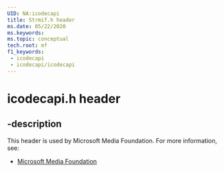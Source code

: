 ```yaml
---
UID: NA:icodecapi
title: Strmif.h header
ms.date: 05/22/2020
ms.keywords: 
ms.topic: conceptual
tech.root: mf
f1_keywords:
 - icodecapi
 - icodecapi/icodecapi
---
```


# icodecapi.h header


## -description

This header is used by Microsoft Media Foundation. For more information, see:

- [Microsoft Media Foundation](../_mf/index.md)

